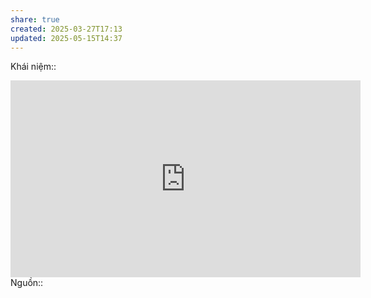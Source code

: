 ```yaml
---
share: true
created: 2025-03-27T17:13
updated: 2025-05-15T14:37
---
```

Khái niệm:: 
<iframe width="560" height="315" src="https://www.youtube.com/embed/tGDlSYhHpio?si=_pRbKAEKu4s-ETYE" title="YouTube video player" frameborder="0" allow="accelerometer; autoplay; clipboard-write; encrypted-media; gyroscope; picture-in-picture; web-share" referrerpolicy="strict-origin-when-cross-origin" allowfullscreen></iframe>
Nguồn:: 